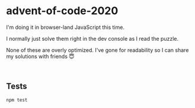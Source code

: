 # advent-of-code-2020

I'm doing it in browser-land JavaScript this time.

I normally just solve them right in the dev console as I read the puzzle.

None of these are overly optimized. I've gone for readability so I can share my solutions with friends 😇

<br>

## Tests

`npm test`
